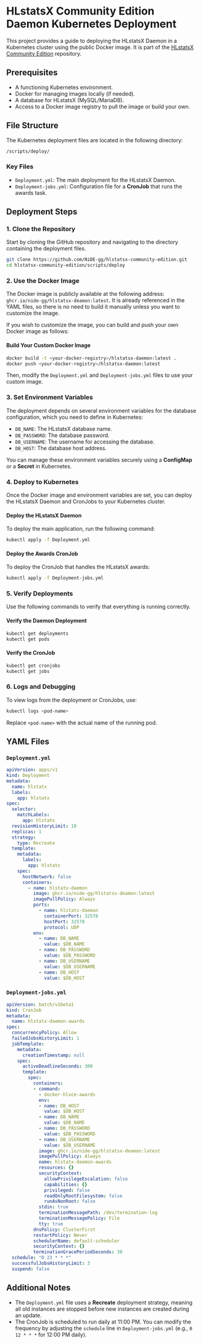 
# HLstatsX Community Edition Daemon Kubernetes Deployment

This project provides a guide to deploying the HLstatsX Daemon in a Kubernetes cluster using the public Docker image. It is part of the [HLstatsX Community Edition](https://github.com/NiDE-gg/hlstatsx-community-edition) repository.

## Prerequisites

- A functioning Kubernetes environment.
- Docker for managing images locally (if needed).
- A database for HLstatsX (MySQL/MariaDB).
- Access to a Docker image registry to pull the image or build your own.

## File Structure

The Kubernetes deployment files are located in the following directory:

```bash
/scripts/deploy/
```

### Key Files

- `Deployment.yml`: The main deployment for the HLstatsX Daemon.
- `Deployment-jobs.yml`: Configuration file for a **CronJob** that runs the awards task.

## Deployment Steps

### 1. Clone the Repository

Start by cloning the GitHub repository and navigating to the directory containing the deployment files.

```bash
git clone https://github.com/NiDE-gg/hlstatsx-community-edition.git
cd hlstatsx-community-edition/scripts/deploy
```

### 2. Use the Docker Image

The Docker image is publicly available at the following address: `ghcr.io/nide-gg/hlstatsx-deamon:latest`. It is already referenced in the YAML files, so there is no need to build it manually unless you want to customize the image.

If you wish to customize the image, you can build and push your own Docker image as follows:

#### Build Your Custom Docker Image

```bash
docker build -t <your-docker-registry>/hlstatsx-daemon:latest .
docker push <your-docker-registry>/hlstatsx-daemon:latest
```

Then, modify the `Deployment.yml` and `Deployment-jobs.yml` files to use your custom image.

### 3. Set Environment Variables

The deployment depends on several environment variables for the database configuration, which you need to define in Kubernetes:

- `DB_NAME`: The HLstatsX database name.
- `DB_PASSWORD`: The database password.
- `DB_USERNAME`: The username for accessing the database.
- `DB_HOST`: The database host address.

You can manage these environment variables securely using a **ConfigMap** or a **Secret** in Kubernetes.

### 4. Deploy to Kubernetes

Once the Docker image and environment variables are set, you can deploy the HLstatsX Daemon and CronJobs to your Kubernetes cluster.

#### Deploy the HLstatsX Daemon

To deploy the main application, run the following command:

```bash
kubectl apply -f Deployment.yml
```

#### Deploy the Awards CronJob

To deploy the CronJob that handles the HLstatsX awards:

```bash
kubectl apply -f Deployment-jobs.yml
```

### 5. Verify Deployments

Use the following commands to verify that everything is running correctly.

#### Verify the Daemon Deployment

```bash
kubectl get deployments
kubectl get pods
```

#### Verify the CronJob

```bash
kubectl get cronjobs
kubectl get jobs
```

### 6. Logs and Debugging

To view logs from the deployment or CronJobs, use:

```bash
kubectl logs <pod-name>
```

Replace `<pod-name>` with the actual name of the running pod.

## YAML Files

### `Deployment.yml`

```yaml
apiVersion: apps/v1
kind: Deployment
metadata:
  name: hlstatx
  labels:
    app: hlstatx
spec:
  selector:
    matchLabels:
      app: hlstatx
  revisionHistoryLimit: 10
  replicas: 1
  strategy:
    type: Recreate
  template:
    metadata:
      labels:
        app: hlstatx
    spec:
      hostNetwork: false
      containers:
        - name: hlstatx-daemon
          image: ghcr.io/nide-gg/hlstatsx-deamon:latest
          imagePullPolicy: Always
          ports:
            - name: hlstatx-daemon
              containerPort: 32578
              hostPort: 32578
              protocol: UDP
          env:
            - name: DB_NAME
              value: $DB_NAME
            - name: DB_PASSWORD
              value: $DB_PASSWORD
            - name: DB_USERNAME
              value: $DB_USERNAME
            - name: DB_HOST
              value: $DB_HOST
```

### `Deployment-jobs.yml`

```yaml
apiVersion: batch/v1beta1
kind: CronJob
metadata:
  name: hlstatx-daemon-awards
spec:
  concurrencyPolicy: Allow
  failedJobsHistoryLimit: 1
  jobTemplate:
    metadata:
      creationTimestamp: null
    spec:
      activeDeadlineSeconds: 300
      template:
        spec:
          containers:
          - command:
            - docker-hlxce-awards
            env:
            - name: DB_HOST
              value: $DB_HOST
            - name: DB_NAME
              value: $DB_NAME
            - name: DB_PASSWORD
              value: $DB_PASSWORD
            - name: DB_USERNAME
              value: $DB_USERNAME
            image: ghcr.io/nide-gg/hlstatsx-deamon:latest
            imagePullPolicy: Always
            name: hlstatx-daemon-awards
            resources: {}
            securityContext:
              allowPrivilegeEscalation: false
              capabilities: {}
              privileged: false
              readOnlyRootFilesystem: false
              runAsNonRoot: false
            stdin: true
            terminationMessagePath: /dev/termination-log
            terminationMessagePolicy: File
            tty: true
          dnsPolicy: ClusterFirst
          restartPolicy: Never
          schedulerName: default-scheduler
          securityContext: {}
          terminationGracePeriodSeconds: 30
  schedule: "0 23 * * *"
  successfulJobsHistoryLimit: 3
  suspend: false
```

## Additional Notes

- The `Deployment.yml` file uses a **Recreate** deployment strategy, meaning all old instances are stopped before new instances are created during an update.
- The CronJob is scheduled to run daily at 11:00 PM. You can modify the frequency by adjusting the `schedule` line in `Deployment-jobs.yml` (e.g., `0 12 * * *` for 12:00 PM daily).
